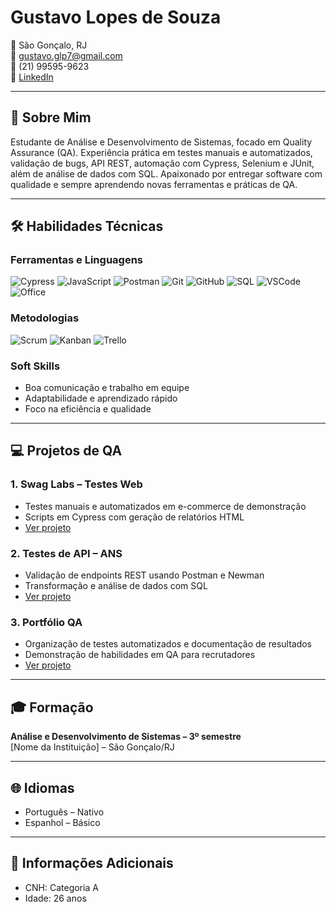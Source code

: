 # Gustavo Lopes de Souza

📍 São Gonçalo, RJ  
📧 gustavo.glp7@gmail.com  
📱 (21) 99595-9623  
🔗 [LinkedIn](https://www.linkedin.com/in/gustavo-souza-7168122a1/)  

---

## 👋 Sobre Mim
Estudante de Análise e Desenvolvimento de Sistemas, focado em Quality Assurance (QA). Experiência prática em testes manuais e automatizados, validação de bugs, API REST, automação com Cypress, Selenium e JUnit, além de análise de dados com SQL. Apaixonado por entregar software com qualidade e sempre aprendendo novas ferramentas e práticas de QA.

---

## 🛠 Habilidades Técnicas

### Ferramentas e Linguagens
![Cypress](https://img.shields.io/badge/-Cypress-17202C?style=for-the-badge&logo=cypress&logoColor=white)
![JavaScript](https://img.shields.io/badge/-JavaScript-F7DF1E?style=for-the-badge&logo=javascript&logoColor=black)
![Postman](https://img.shields.io/badge/-Postman-FF6C37?style=for-the-badge&logo=postman&logoColor=white)
![Git](https://img.shields.io/badge/-Git-F05032?style=for-the-badge&logo=git&logoColor=white)
![GitHub](https://img.shields.io/badge/-GitHub-181717?style=for-the-badge&logo=github&logoColor=white)
![SQL](https://img.shields.io/badge/-SQL-4479A1?style=for-the-badge&logo=postgresql&logoColor=white)
![VSCode](https://img.shields.io/badge/-Visual%20Studio%20Code-0078D4?style=for-the-badge&logo=visualstudiocode&logoColor=white)
![Office](https://img.shields.io/badge/-Office-DC3E15?style=for-the-badge&logo=microsoftoffice&logoColor=white)

### Metodologias
![Scrum](https://img.shields.io/badge/-Scrum-009FDA?style=for-the-badge&logo=jira&logoColor=white)
![Kanban](https://img.shields.io/badge/-Kanban-0052CC?style=for-the-badge&logo=trello&logoColor=white)
![Trello](https://img.shields.io/badge/-Trello-0052CC?style=for-the-badge&logo=trello&logoColor=white)

### Soft Skills
- Boa comunicação e trabalho em equipe  
- Adaptabilidade e aprendizado rápido  
- Foco na eficiência e qualidade  

---

## 💻 Projetos de QA

### 1. **Swag Labs – Testes Web**
- Testes manuais e automatizados em e-commerce de demonstração  
- Scripts em Cypress com geração de relatórios HTML  
- [Ver projeto](#)

### 2. **Testes de API – ANS**
- Validação de endpoints REST usando Postman e Newman  
- Transformação e análise de dados com SQL  
- [Ver projeto](#)

### 3. **Portfólio QA**
- Organização de testes automatizados e documentação de resultados  
- Demonstração de habilidades em QA para recrutadores  
- [Ver projeto](#)

---

## 🎓 Formação
**Análise e Desenvolvimento de Sistemas – 3º semestre**  
[Nome da Instituição] – São Gonçalo/RJ  

---

## 🌐 Idiomas
- Português – Nativo  
- Espanhol – Básico  

---

## 🔖 Informações Adicionais
- CNH: Categoria A  
- Idade: 26 anos  
